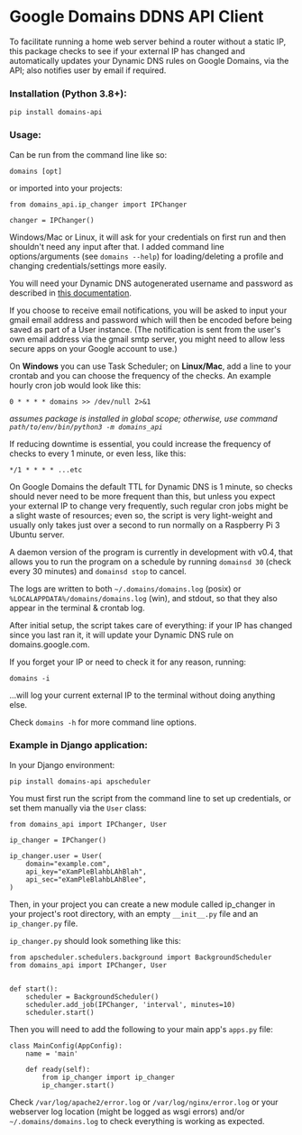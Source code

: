 # Google Domains DDNS API Client
To facilitate running a home web server behind a router without a static IP, this package checks to see if your external IP has changed and automatically updates your Dynamic DNS rules on Google Domains, via the API; also notifies user by email if required.

### Installation (Python 3.8+):
`pip install domains-api`

### Usage:
Can be run from the command line like so:

`domains [opt]`

or imported into your projects:
```
from domains_api.ip_changer import IPChanger

changer = IPChanger()
```

Windows/Mac or Linux, it will ask for your credentials on first run and then shouldn't need any input after that. I added command line options/arguments (see `domains --help`) for loading/deleting a profile and changing credentials/settings more easily.

You will need your Dynamic DNS autogenerated username and password as described in [this documentation](https://support.google.com/domains/answer/6147083?hl=en-CA).

If you choose to receive email notifications, you will be asked to input your gmail email address and password which will then be encoded before being saved as part of a User instance. (The notification is sent from the user's own email address via the gmail smtp server, you might need to allow less secure apps on your Google account to use.)

On **Windows** you can use Task Scheduler; on **Linux/Mac**, add a line to your crontab and you can choose the frequency of the checks. An example hourly cron job would look like this:

`0 * * * * domains >> /dev/null 2>&1`

_assumes package is installed in global scope; otherwise, use command `path/to/env/bin/python3 -m domains_api`_

If reducing downtime is essential, you could increase the frequency of checks to every 1 minute, or even less, like this:

`*/1 * * * * ...etc`

On Google Domains the default TTL for Dynamic DNS is 1 minute, so checks should never need to be more frequent than this, but unless you expect your external IP to change very frequently, such regular cron jobs might be a slight waste of resources; even so, the script is very light-weight and usually only takes just over a second to run normally on a Raspberry Pi 3 Ubuntu server.

A daemon version of the program is currently in development with v0.4, that allows you to run the program on a schedule by running `domainsd 30` (check every 30 minutes) and `domainsd stop` to cancel.

The logs are written to both `~/.domains/domains.log` (posix) or `%LOCALAPPDATA%/domains/domains.log` (win), and stdout, so that they also appear in the terminal & crontab log.

After initial setup, the script takes care of everything: if your IP has changed since you last ran it, it will update your Dynamic DNS rule on domains.google.com.

If you forget your IP or need to check it for any reason, running:

`domains -i` 

...will log your current external IP to the terminal without doing anything else.

Check `domains -h` for more command line options.

### Example in Django application:

In your Django environment:

`pip install domains-api apscheduler`

You must first run the script from the command line to set up credentials, or set them manually via the `User` class:

```
from domains_api import IPChanger, User

ip_changer = IPChanger()

ip_changer.user = User(
    domain="example.com",
    api_key="eXamPleBlahbLAhBlah",
    api_sec="eXamPleBlahbLAhBlee",
)
```

Then, in your project you can create a new module called ip_changer in your project's root directory, 
with an empty `__init__.py` file and an `ip_changer.py` file.

`ip_changer.py` should look something like this:

```
from apscheduler.schedulers.background import BackgroundScheduler
from domains_api import IPChanger, User


def start():
    scheduler = BackgroundScheduler()
    scheduler.add_job(IPChanger, 'interval', minutes=10)
    scheduler.start()
```

Then you will need to add the following to your main app's `apps.py` file:

```
class MainConfig(AppConfig):
    name = 'main'

    def ready(self):
        from ip_changer import ip_changer
        ip_changer.start()
```
Check `/var/log/apache2/error.log` or `/var/log/nginx/error.log` or your webserver log location (might be logged as wsgi errors) and/or `~/.domains/domains.log` to check everything is working as expected.